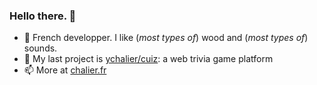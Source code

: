 ### Hello there. 👋

- 🌱 French developper. I like (*most types of*) wood and (*most types of*) sounds.
- 🔭 My last project is [ychalier/cuiz](https://ychalier.github.io/cuiz/): a web trivia game platform
- 📫 More at [chalier.fr](https://chalier.fr)
